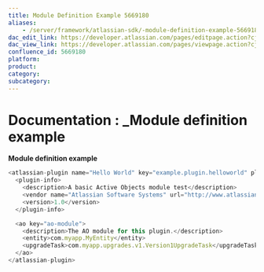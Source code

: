```yaml
---
title: Module Definition Example 5669180
aliases:
    - /server/framework/atlassian-sdk/-module-definition-example-5669180.html
dac_edit_link: https://developer.atlassian.com/pages/editpage.action?cjm=wozere&pageId=5669180
dac_view_link: https://developer.atlassian.com/pages/viewpage.action?cjm=wozere&pageId=5669180
confluence_id: 5669180
platform:
product:
category:
subcategory:
---
```

# Documentation : \_Module definition example

**Module definition example**

``` javascript
<atlassian-plugin name="Hello World" key="example.plugin.helloworld" plugins-version="2">
  <plugin-info>
    <description>A basic Active Objects module test</description>
    <vendor name="Atlassian Software Systems" url="http://www.atlassian.com"/>
    <version>1.0</version>
  </plugin-info>

  <ao key="ao-module">
    <description>The AO module for this plugin.</description>
    <entity>com.myapp.MyEntity</entity>
    <upgradeTask>com.myapp.upgrades.v1.Version1UpgradeTask</upgradeTask>
  </ao>
</atlassian-plugin>
```

















































































































































































































































































































